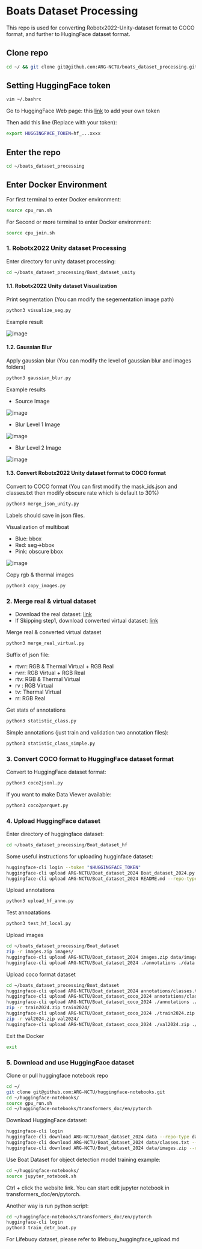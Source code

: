 # Boats Dataset Processing
This repo is used for converting Robotx2022-Unity-dataset format to COCO format, and further to HugingFace dataset format.

## Clone repo

```bash
cd ~/ && git clone git@github.com:ARG-NCTU/boats_dataset_processing.git
```

## Setting HuggingFace token

```bash
vim ~/.bashrc
```

Go to HuggingFace Web page: this [link](https://huggingface.co/settings/tokens) to add your own token

Then add this line (Replace with your token):
```bash
export HUGGINGFACE_TOKEN=hf_...xxxx
```

## Enter the repo

```bash
cd ~/boats_dataset_processing
```

## Enter Docker Environment

For first terminal to enter Docker environment:
```bash
source cpu_run.sh
```

For Second or more terminal to enter Docker environment:
```bash
source cpu_join.sh
```

### 1. Robotx2022 Unity dataset Processing
Enter directory for unity dataset processing:
```bash
cd ~/boats_dataset_processing/Boat_dataset_unity
```

#### 1.1. Robotx2022 Unity dataset Visualization
Print segmentation (You can modify the segementation image path)
```bash
python3 visualize_seg.py
```

Example result

![image](example/seg_image.png)

#### 1.2. Gaussian Blur
Apply gaussian blur (You can modify the level of gaussian blur and images folders)
```bash
python3 gaussian_blur.py
```

Example results
- Source Image

![image](example/boats1-6_scene1_2932.png)

- Blur Level 1 Image

![image](example/boats1-6_scene1_2932_blur1.png)

- Blur Level 2 Image

![image](example/boats1-6_scene1_2932_blur2.png)


#### 1.3. Convert Robotx2022 Unity dataset format to COCO format
Convert to COCO format (You can first modify the mask_ids.json and classes.txt then modify obscure rate which is default to 30%)
```bash
python3 merge_json_unity.py
```
Labels should save in json files.

Visualization of multiboat 
- Blue: bbox
- Red: seg->bbox
- Pink: obscure bbox

![image](example/multiboat-bbox.png)

Copy rgb & thermal images
```bash
python3 copy_images.py
```

### 2. Merge real & virtual dataset
- Download the real dataset: [link](http://gofile.me/773h8/7KZ0g4cRG)
- If Skipping step1, download converted virtual dataset: [link](http://gofile.me/773h8/uDx6b4Ufp)

Merge real & converted virtual dataset
```bash
python3 merge_real_virtual.py
```

Suffix of json file:
- rtvrr: RGB & Thermal Virtual + RGB Real
- rvrr: RGB Virtual + RGB Real
- rtv: RGB & Thermal Virtual
- rv : RGB Virtual
- tv: Thermal Virtual
- rr: RGB Real

Get stats of annotations
```bash
python3 statistic_class.py
```

Simple annotations (just train and validation two annotation files):
```bash
python3 statistic_class_simple.py
```

### 3. Convert COCO format to HuggingFace dataset format
Convert to HuggingFace dataset format:
```bash
python3 coco2jsonl.py
```

If you want to make Data Viewer available:
```bash
python3 coco2parquet.py
```

### 4. Upload HuggingFace dataset
Enter directory of huggingface dataset:
```bash
cd ~/boats_dataset_processing/Boat_dataset_hf
```

Some useful instructions for uploading hugginface dataset:
```bash
huggingface-cli login --token "$HUGGINGFACE_TOKEN"
huggingface-cli upload ARG-NCTU/Boat_dataset_2024 Boat_dataset_2024.py --repo-type=dataset --commit-message="Update script to hub"
huggingface-cli upload ARG-NCTU/Boat_dataset_2024 README.md --repo-type=dataset --commit-message="Update README to hub"
```

Upload annotations
```bash
python3 upload_hf_anno.py
```
Test annoatations
```bash
python3 test_hf_local.py
```

Upload images
```bash
cd ~/boats_dataset_processing/Boat_dataset
zip -r images.zip images/
huggingface-cli upload ARG-NCTU/Boat_dataset_2024 images.zip data/images.zip --repo-type=dataset --commit-message="Upload images to hub"
huggingface-cli upload ARG-NCTU/Boat_dataset_2024 ./annotations ./data --repo-type=dataset -commit-message="Upload training and val labels to hub"
```

Upload coco format dataset
```bash
cd ~/boats_dataset_processing/Boat_dataset
huggingface-cli upload ARG-NCTU/Boat_dataset_2024 annotations/classes.txt data/classes.txt --repo-type=dataset --commit-message="Upload classes list to hub"
huggingface-cli upload ARG-NCTU/Boat_dataset_coco_2024 annotations/classes.txt classes.txt --repo-type=dataset --commit-message="Upload classes list to hub"
huggingface-cli upload ARG-NCTU/Boat_dataset_coco_2024 ./annotations ./annotations --repo-type=dataset -commit-message="Upload training and val labels to hub"
zip -r train2024.zip train2024/
huggingface-cli upload ARG-NCTU/Boat_dataset_coco_2024 ./train2024.zip ./train2024.zip --repo-type=dataset --commit-message="Upload training images to hub"
zip -r val2024.zip val2024/
huggingface-cli upload ARG-NCTU/Boat_dataset_coco_2024 ./val2024.zip ./val2024.zip --repo-type=dataset --commit-message="Upload val images to hub"
```

Exit the Docker
```bash
exit
```

### 5. Download and use HuggingFace dataset

Clone or pull huggingface notebook repo
```bash
cd ~/
git clone git@github.com:ARG-NCTU/huggingface-notebooks.git
cd ~/huggingface-notebooks/
source gpu_run.sh
cd ~/huggingface-notebooks/transformers_doc/en/pytorch
```

Download HuggingFace dataset:
```bash
huggingface-cli login
huggingface-cli download ARG-NCTU/Boat_dataset_2024 data --repo-type dataset --local-dir ~/huggingface-notebooks/transformers_doc/en/pytorch
huggingface-cli download ARG-NCTU/Boat_dataset_2024 data/classes.txt --repo-type dataset --local-dir ~/huggingface-notebooks/transformers_doc/en/pytorch
huggingface-cli download ARG-NCTU/Boat_dataset_2024 data/images.zip --repo-type dataset --local-dir ~/huggingface-notebooks/transformers_doc/en/pytorch
```

Use Boat Dataset for object detection model training example:
```bash
cd ~/huggingface-notebooks/
source jupyter_notebook.sh 
```

Ctrl + click the website link. 
You can start edit jupyter notebook in transformers_doc/en/pytorch.

Another way is run python script:
```bash
cd ~/huggingface-notebooks/transformers_doc/en/pytorch
huggingface-cli login
python3 train_detr_boat.py
```

For Lifebuoy dataset, please refer to lifebuoy_huggingface_upload.md